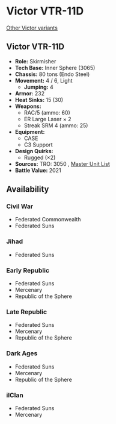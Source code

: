 # Victor VTR-11D 

[Other Victor variants](../victor.md) 

## Victor VTR-11D 

- **Role:** Skirmisher 
- **Tech Base:** Inner Sphere (3065) 
- **Chassis:** 80 tons (Endo Steel) 
- **Movement:** 4 / 6, Light 
  - **Jumping:** 4 
- **Armor:** 232 
- **Heat Sinks:** 15 (30) 
- **Weapons:** 
  - RAC/5 (ammo: 60) 
  - ER Large Laser × 2 
  - Streak SRM 4 (ammo: 25) 
- **Equipment:** 
  - CASE 
  - C3 Support 
- **Design Quirks:** 
  - Rugged (×2) 
- **Sources:** TRO: 3050 , [Master Unit List](http://masterunitlist.info/Unit/Details/3406) 
- **Battle Value:** 2021 

## Availability 

### Civil War 

- Federated Commonwealth 
- Federated Suns 

### Jihad 

- Federated Suns 

### Early Republic 

- Federated Suns 
- Mercenary 
- Republic of the Sphere 

### Late Republic 

- Federated Suns 
- Mercenary 
- Republic of the Sphere 

### Dark Ages 

- Federated Suns 
- Mercenary 
- Republic of the Sphere 

### ilClan 

- Federated Suns 
- Mercenary 

